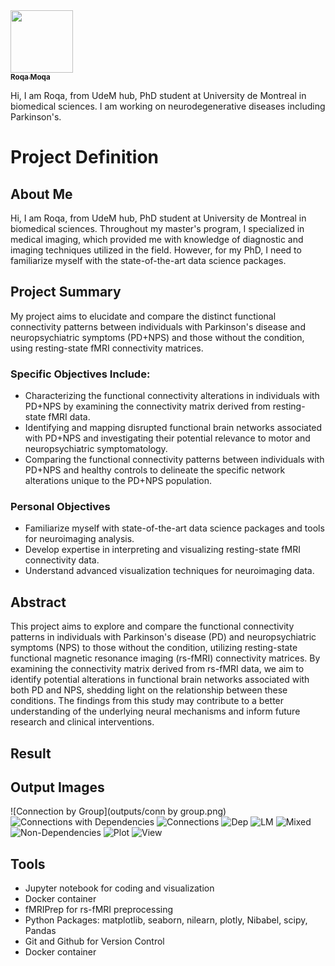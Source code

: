 <a href="https://github.com/moqroq">
   <img src="https://avatars.githubusercontent.com/u/122383501?s=400&u=05796ff256ac58bd02476c922fdfc54ccf7f7ca4&v=4" width="100px;" alt=""/>
   <br /><sub><b>Roqa Moqa</b></sub>
</a> 

Hi, I am Roqa, from UdeM hub, PhD student at University de Montreal in biomedical sciences.
I am working on neurodegenerative diseases including Parkinson's.


# Project Definition

## About Me

Hi, I am Roqa, from UdeM hub, PhD student at University de Montreal in biomedical sciences. Throughout my master's program, I specialized in medical imaging, which provided me with knowledge of diagnostic and imaging techniques utilized in the field. However, for my PhD, I need to familiarize myself with the state-of-the-art data science packages.

## Project Summary

My project aims to elucidate and compare the distinct functional connectivity patterns between individuals with Parkinson's disease and neuropsychiatric symptoms (PD+NPS) and those without the condition, using resting-state fMRI connectivity matrices.

### Specific Objectives Include:

- Characterizing the functional connectivity alterations in individuals with PD+NPS by examining the connectivity matrix derived from resting-state fMRI data.
- Identifying and mapping disrupted functional brain networks associated with PD+NPS and investigating their potential relevance to motor and neuropsychiatric symptomatology.
- Comparing the functional connectivity patterns between individuals with PD+NPS and healthy controls to delineate the specific network alterations unique to the PD+NPS population.

### Personal Objectives

- Familiarize myself with state-of-the-art data science packages and tools for neuroimaging analysis.
- Develop expertise in interpreting and visualizing resting-state fMRI connectivity data.
- Understand advanced visualization techniques for neuroimaging data.

## Abstract

This project aims to explore and compare the functional connectivity patterns in individuals with Parkinson's disease (PD) and neuropsychiatric symptoms (NPS) to those without the condition, utilizing resting-state functional magnetic resonance imaging (rs-fMRI) connectivity matrices. By examining the connectivity matrix derived from rs-fMRI data, we aim to identify potential alterations in functional brain networks associated with both PD and NPS, shedding light on the relationship between these conditions. The findings from this study may contribute to a better understanding of the underlying neural mechanisms and inform future research and clinical interventions.

## Result

## Output Images

![Connection by Group](outputs/conn by group.png)
![Connections with Dependencies](outputs/connectionsdep.png)
![Connections](outputs/connections.png)
![Dep](outputs/Dep.png)
![LM](outputs/lm.png)
![Mixed](outputs/mixed.png)
![Non-Dependencies](outputs/nonDep.png)
![Plot](outputs/plot.png)
![View](outputs/view.png)

## Tools

- Jupyter notebook for coding and visualization
- Docker container
- fMRIPrep for rs-fMRI preprocessing
- Python Packages: matplotlib, seaborn, nilearn, plotly, Nibabel, scipy, Pandas
- Git and Github for Version Control
- Docker container

